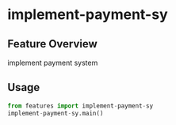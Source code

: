 # implement-payment-sy

## Feature Overview
implement payment system

## Usage
```python
from features import implement-payment-sy
implement-payment-sy.main()
```
